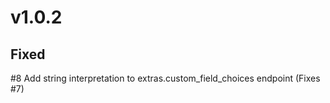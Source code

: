 # v1.0.2

## Fixed

#8 Add string interpretation to extras.custom_field_choices endpoint (Fixes #7)
